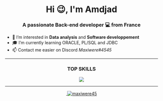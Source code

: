 <h1 align="center">Hi 😉, I'm Amdjad</h1>

<h3 align="center">A passionate Back-end developer 💻 from France</h3>

- 👀 I’m interested in **Data analysis** and **Software developpement**
- 🎓 I’m currently learning ORACLE, PL/SQL and JDBC
- 📫 Contact me easier on Discord *Maxiwere#4545*

---

<h3 align="center">TOP SKILLS</h3>
<p align="center">
  <a href="https://skillicons.dev">
    <img src="https://skillicons.dev/icons?i=py,php,git,html,css,vscode,c,java,linux,md,pr,mysql"/>
</p>

---

<p align="center">&nbsp;<img align="center" src="https://github-readme-stats.vercel.app/api?username=maxiwere45&show_icons=true&theme=dracula&locale=en" alt="maxiwere45" /></p>
